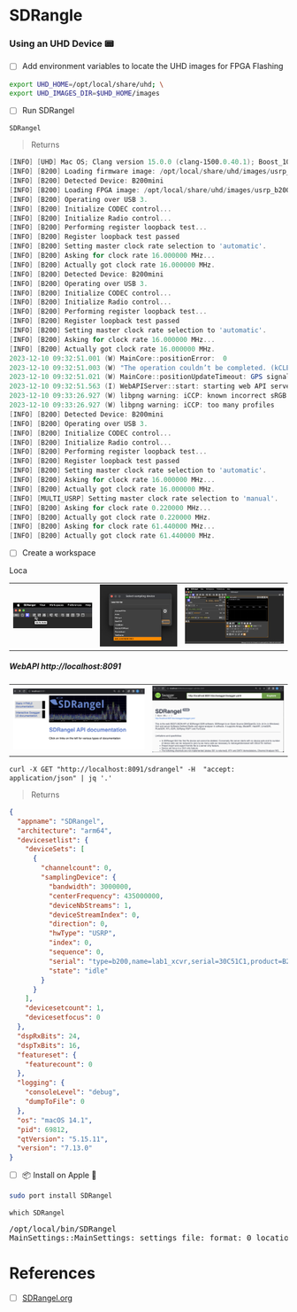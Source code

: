 # SDRangle

### Using an UHD Device &#x1F4DF;

- [ ] Add environment variables to locate the UHD images for FPGA Flashing

```zsh
export UHD_HOME=/opt/local/share/uhd; \
export UHD_IMAGES_DIR=$UHD_HOME/images
```

- [ ] Run SDRangel

```
SDRangel
```
> Returns
```powershell
[INFO] [UHD] Mac OS; Clang version 15.0.0 (clang-1500.0.40.1); Boost_107100; UHD_3.15.0.0-MacPorts-Release
[INFO] [B200] Loading firmware image: /opt/local/share/uhd/images/usrp_b200_fw.hex...
[INFO] [B200] Detected Device: B200mini
[INFO] [B200] Loading FPGA image: /opt/local/share/uhd/images/usrp_b200mini_fpga.bin...
[INFO] [B200] Operating over USB 3.
[INFO] [B200] Initialize CODEC control...
[INFO] [B200] Initialize Radio control...
[INFO] [B200] Performing register loopback test... 
[INFO] [B200] Register loopback test passed
[INFO] [B200] Setting master clock rate selection to 'automatic'.
[INFO] [B200] Asking for clock rate 16.000000 MHz... 
[INFO] [B200] Actually got clock rate 16.000000 MHz.
[INFO] [B200] Detected Device: B200mini
[INFO] [B200] Operating over USB 3.
[INFO] [B200] Initialize CODEC control...
[INFO] [B200] Initialize Radio control...
[INFO] [B200] Performing register loopback test... 
[INFO] [B200] Register loopback test passed
[INFO] [B200] Setting master clock rate selection to 'automatic'.
[INFO] [B200] Asking for clock rate 16.000000 MHz... 
[INFO] [B200] Actually got clock rate 16.000000 MHz.
2023-12-10 09:32:51.001 (W) MainCore::positionError:  0
2023-12-10 09:32:51.003 (W) "The operation couldn’t be completed. (kCLErrorDomain error 1.)"
2023-12-10 09:32:51.021 (W) MainCore::positionUpdateTimeout: GPS signal lost
2023-12-10 09:32:51.563 (I) WebAPIServer::start: starting web API server at http://:8091
2023-12-10 09:33:26.927 (W) libpng warning: iCCP: known incorrect sRGB profile
2023-12-10 09:33:26.927 (W) libpng warning: iCCP: too many profiles
[INFO] [B200] Detected Device: B200mini
[INFO] [B200] Operating over USB 3.
[INFO] [B200] Initialize CODEC control...
[INFO] [B200] Initialize Radio control...
[INFO] [B200] Performing register loopback test... 
[INFO] [B200] Register loopback test passed
[INFO] [B200] Setting master clock rate selection to 'automatic'.
[INFO] [B200] Asking for clock rate 16.000000 MHz... 
[INFO] [B200] Actually got clock rate 16.000000 MHz.
[INFO] [MULTI_USRP] Setting master clock rate selection to 'manual'.
[INFO] [B200] Asking for clock rate 0.220000 MHz... 
[INFO] [B200] Actually got clock rate 0.220000 MHz.
[INFO] [B200] Asking for clock rate 61.440000 MHz... 
[INFO] [B200] Actually got clock rate 61.440000 MHz.
```

- [ ] Create a workspace

Loca

| | | |
|-|-|-|
| <img src=images/SDRangel-add-device.png width='' height='' ></img> | <img src=images/SDRangel-select-device.png width='' height='' ></img> | <img src=images/SDRangle-uspr-ws.png width='' height='' ></img> |

##### WebAPI http://localhost:8091

| | |
|-|-|
| <img src=images/SDRangle-portal.png width='' height=''> </img> | <img src=images/SDRangle-Swagger.png width='' height=''> </img> |

```
curl -X GET "http://localhost:8091/sdrangel" -H  "accept: application/json" | jq '.'
```
> Returns
```json
{
  "appname": "SDRangel",
  "architecture": "arm64",
  "devicesetlist": {
    "deviceSets": [
      {
        "channelcount": 0,
        "samplingDevice": {
          "bandwidth": 3000000,
          "centerFrequency": 435000000,
          "deviceNbStreams": 1,
          "deviceStreamIndex": 0,
          "direction": 0,
          "hwType": "USRP",
          "index": 0,
          "sequence": 0,
          "serial": "type=b200,name=lab1_xcvr,serial=30C51C1,product=B200mini",
          "state": "idle"
        }
      }
    ],
    "devicesetcount": 1,
    "devicesetfocus": 0
  },
  "dspRxBits": 24,
  "dspTxBits": 16,
  "featureset": {
    "featurecount": 0
  },
  "logging": {
    "consoleLevel": "debug",
    "dumpToFile": 0
  },
  "os": "macOS 14.1",
  "pid": 69812,
  "qtVersion": "5.15.11",
  "version": "7.13.0"
}
```

- [ ] 	&#x1F4E6; Install on Apple &#x1F34E;

```zsh
sudo port install SDRangel
```

```
which SDRangel
```
<pre>
/opt/local/bin/SDRangel
MainSettings::MainSettings: settings file: format: 0 location: ~/Library/Preferences/com.f4exb.SDRangel.plist
</pre>

# References

- [ ] [SDRangel.org](https://www.sdrangel.org/)
